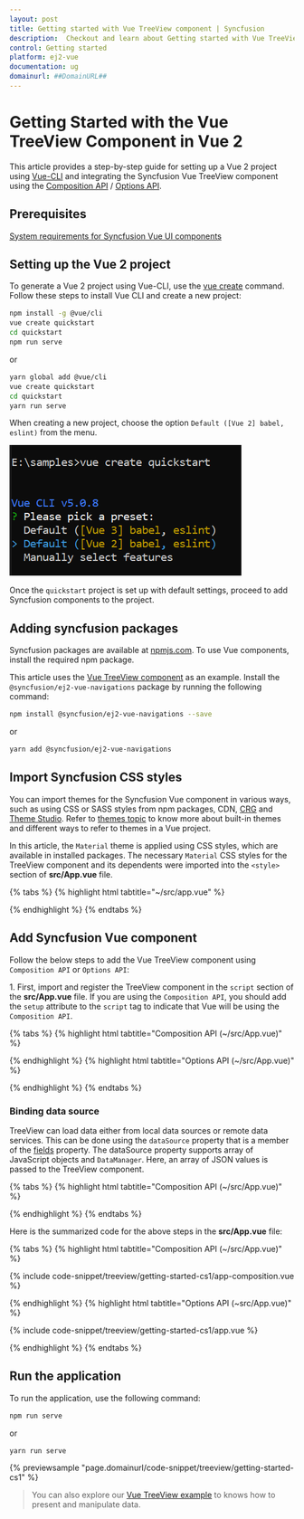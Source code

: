 ```yaml
---
layout: post
title: Getting started with Vue TreeView component | Syncfusion
description:  Checkout and learn about Getting started with Vue TreeView component of Syncfusion Essential JS 2 and more details.
control: Getting started 
platform: ej2-vue
documentation: ug
domainurl: ##DomainURL##
---
```


# Getting Started with the Vue TreeView Component in Vue 2

This article provides a step-by-step guide for setting up a Vue 2 project using [Vue-CLI](https://cli.vuejs.org/) and integrating the Syncfusion Vue TreeView component using the [Composition API](https://vuejs.org/guide/introduction.html#composition-api) / [Options API](https://vuejs.org/guide/introduction.html#options-api).

## Prerequisites

[System requirements for Syncfusion Vue UI components](https://ej2.syncfusion.com/vue/documentation/system-requirements/)

## Setting up the Vue 2 project

To generate a Vue 2 project using Vue-CLI, use the [vue create](https://cli.vuejs.org/#getting-started) command. Follow these steps to install Vue CLI and create a new project:

```bash
npm install -g @vue/cli
vue create quickstart
cd quickstart
npm run serve
```

or

```bash
yarn global add @vue/cli
vue create quickstart
cd quickstart
yarn run serve
```

When creating a new project, choose the option `Default ([Vue 2] babel, eslint)` from the menu.

![Vue 2 project](../appearance/images/vue2-terminal.png)

Once the `quickstart` project is set up with default settings, proceed to add Syncfusion components to the project.

## Adding syncfusion packages

Syncfusion packages are available at [npmjs.com](https://www.npmjs.com/search?q=ej2-vue). To use Vue components, install the required npm package.

This article uses the [Vue TreeView component](https://www.syncfusion.com/vue-components/vue-treeview) as an example. Install the `@syncfusion/ej2-vue-navigations` package by running the following command:

```bash
npm install @syncfusion/ej2-vue-navigations --save
```
or

```bash
yarn add @syncfusion/ej2-vue-navigations
```

## Import Syncfusion CSS styles

You can import themes for the Syncfusion Vue component in various ways, such as using CSS or SASS styles from npm packages, CDN, [CRG](https://ej2.syncfusion.com/javascript/documentation/common/custom-resource-generator/) and [Theme Studio](https://ej2.syncfusion.com/vue/documentation/appearance/theme-studio/). Refer to [themes topic](https://ej2.syncfusion.com/vue/documentation/appearance/theme/) to know more about built-in themes and different ways to refer to themes in a Vue project.

In this article, the `Material` theme is applied using CSS styles, which are available in installed packages. The necessary `Material` CSS styles for the TreeView component and its dependents were imported into the `<style>` section of **src/App.vue** file.

{% tabs %}
{% highlight html tabtitle="~/src/app.vue" %}

<style>
  @import "../node_modules/@syncfusion/ej2-base/styles/material.css";
  @import "../node_modules/@syncfusion/ej2-vue-navigations/styles/material.css";
  @import "../node_modules/@syncfusion/ej2-inputs/styles/material.css";
  @import "../node_modules/@syncfusion/ej2-buttons/styles/material.css";
</style>

{% endhighlight %}
{% endtabs %}

## Add Syncfusion Vue component

Follow the below steps to add the Vue TreeView component using `Composition API` or `Options API`:

1\. First, import and register the TreeView component in the `script` section of the **src/App.vue** file. If you are using the `Composition API`, you should add the `setup` attribute to the `script` tag to indicate that Vue will be using the `Composition API`.

{% tabs %}
{% highlight html tabtitle="Composition API (~/src/App.vue)" %}

<script setup>
  import { TreeViewComponent as EjsTreeview } from "@syncfusion/ej2-vue-navigations";
</script>

{% endhighlight %}
{% highlight html tabtitle="Options API (~/src/App.vue)" %}

<script>
import { TreeViewComponent } from "@syncfusion/ej2-vue-navigations";

export default {
  components: {
    'ejs-treeview': TreeViewComponent
  }
}
</script>

{% endhighlight %}
{% endtabs %}

### Binding data source

TreeView can load data either from local data sources or remote data services. This can be done using the `dataSource` property that is a member of the [fields](https://ej2.syncfusion.com/vue/documentation/api/treeview#fields) property. The dataSource property supports array of JavaScript objects and `DataManager`. Here, an array of JSON values is passed to the TreeView component.

{% tabs %}
{% highlight html tabtitle="Composition API (~/src/App.vue)" %}

<template>
  <div id="app">
    <div class="control_wrapper">
        <ejs-treeview id='treeview' :fields="fields"></ejs-treeview>
    </div>
  </div>
</template>
<script setup>
import { TreeViewComponent } from "@syncfusion/ej2-vue-navigations";
const fields = { dataSource: data, id: "nodeId", text: "nodeText", child: "nodeChild" };
const data =  [
  {
      nodeId: '01', nodeText: 'Music',
      nodeChild: [
          { nodeId: '01-01', nodeText: 'Gouttes.mp3' }
      ]
  },
  {
      nodeId: '02', nodeText: 'Videos', expanded: true,
      nodeChild: [
          { nodeId: '02-01', nodeText: 'Naturals.mp4' },
          { nodeId: '02-02', nodeText: 'Wild.mpeg' },
      ]
  },
  {
      nodeId: '03', nodeText: 'Documents',
      nodeChild: [
          { nodeId: '03-01', nodeText: 'Environment Pollution.docx' },
          { nodeId: '03-02', nodeText: 'Global Water, Sanitation, & Hygiene.docx' },
          { nodeId: '03-03', nodeText: 'Global Warming.ppt' },
          { nodeId: '03-04', nodeText: 'Social Network.pdf' },
          { nodeId: '03-05', nodeText: 'Youth Empowerment.pdf' },
      ]
  },
];

{% endhighlight %}
{% highlight html tabtitle="Options API (~/src/App.vue)" %}

<template>
    <div class="control_wrapper">
       <ejs-treeview id='treeview' :fields='fields'></ejs-treeview>
    </div>
</template>
<script>
import { TreeViewComponent } from "@syncfusion/ej2-vue-navigations";
var dataSource =  [
    {
        nodeId: '01', nodeText: 'Music',
        nodeChild: [
            { nodeId: '01-01', nodeText: 'Gouttes.mp3' }
        ]
    },
    {
        nodeId: '02', nodeText: 'Videos', expanded: true,
        nodeChild: [
            { nodeId: '02-01', nodeText: 'Naturals.mp4' },
            { nodeId: '02-02', nodeText: 'Wild.mpeg' },
        ]
    },
    {
        nodeId: '03', nodeText: 'Documents',
        nodeChild: [
            { nodeId: '03-01', nodeText: 'Environment Pollution.docx' },
            { nodeId: '03-02', nodeText: 'Global Water, Sanitation, & Hygiene.docx' },
            { nodeId: '03-03', nodeText: 'Global Warming.ppt' },
            { nodeId: '03-04', nodeText: 'Social Network.pdf' },
            { nodeId: '03-05', nodeText: 'Youth Empowerment.pdf' },
        ]
    },
];
export default {
  data: function() {
    return {
    fields: { dataSource: data, id: 'nodeId', text: 'nodeText', child: 'nodeChild' },
    };
  }
}
</script>

{% endhighlight %}
{% endtabs %}

Here is the summarized code for the above steps in the **src/App.vue** file:

{% tabs %}
{% highlight html tabtitle="Composition API (~/src/App.vue)" %}

{% include code-snippet/treeview/getting-started-cs1/app-composition.vue %}

{% endhighlight %}
{% highlight html tabtitle="Options API (~src/App.vue)" %}

{% include code-snippet/treeview/getting-started-cs1/app.vue %}

{% endhighlight %}
{% endtabs %}

## Run the application

To run the application, use the following command:

```bash
npm run serve
```

or

```bash
yarn run serve
```
        
{% previewsample "page.domainurl/code-snippet/treeview/getting-started-cs1" %}

> You can also explore our [Vue TreeView example](https://ej2.syncfusion.com/vue/demos/#/material/treeview/default.html) to knows how to present and manipulate data.